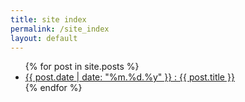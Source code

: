 ```yaml
---
title: site index
permalink: /site_index
layout: default
---
```


<ul class="index">
{% for post in site.posts %}
  <li>
    <a href="{{ site.url }}{{ post.url }}">{{ post.date | date: "%m.%d.%y" }} : <span class="index_post_title">{{ post.title }}</span></a>
  </li>
{% endfor %}
</ul>

